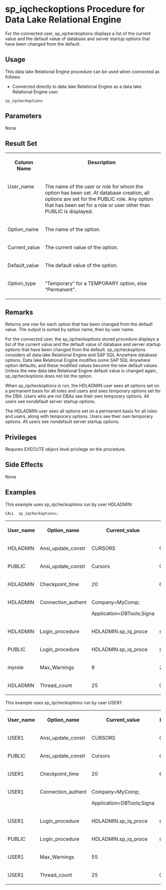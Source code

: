 <!-- loioa59dae3484f21015bb068d7476af8cf5 -->

# sp\_iqcheckoptions Procedure for Data Lake Relational Engine

For the connected user, sp\_iqcheckoptions displays a list of the current value and the default value of database and server startup options that have been changed from the default.



<a name="loioa59dae3484f21015bb068d7476af8cf5__section_cjs_yvh_b4b"/>

## Usage

This data lake Relational Engine procedure can be used when connected as follows:

-   Connected directly to data lake Relational Engine as a data lake Relational Engine user.



```
sp_iqcheckoptions
```



<a name="loioa59dae3484f21015bb068d7476af8cf5__section_dlg_5jn_zyb"/>

## Parameters

None



<a name="loioa59dae3484f21015bb068d7476af8cf5__section_qnq_syz_mbb"/>

## Result Set


<table>
<tr>
<th valign="top">

Column Name

</th>
<th valign="top">

Description

</th>
</tr>
<tr>
<td valign="top">

User\_name

</td>
<td valign="top">

The name of the user or role for whom the option has been set. At database creation, all options are set for the PUBLIC role. Any option that has been set for a role or user other than PUBLIC is displayed.

</td>
</tr>
<tr>
<td valign="top">

Option\_name

</td>
<td valign="top">

The name of the option.

</td>
</tr>
<tr>
<td valign="top">

Current\_value

</td>
<td valign="top">

The current value of the option.

</td>
</tr>
<tr>
<td valign="top">

Default\_value

</td>
<td valign="top">

The default value of the option.

</td>
</tr>
<tr>
<td valign="top">

Option\_type

</td>
<td valign="top">

“Temporary” for a TEMPORARY option, else “Permanent”.

</td>
</tr>
</table>



<a name="loioa59dae3484f21015bb068d7476af8cf5__iq_refbb_1436"/>

## Remarks

Returns one row for each option that has been changed from the default value. The output is sorted by option name, then by user name.

For the connected user, the sp\_iqcheckoptions stored procedure displays a list of the current value and the default value of database and server startup options that have been changed from the default. sp\_iqcheckoptions considers all data lake Relational Engine and SAP SQL Anywhere database options. Data lake Relational Engine modifies some SAP SQL Anywhere option defaults, and these modified values become the new default values. Unless the new data lake Relational Engine default value is changed again, sp\_iqcheckoptions does not list the option.

When sp\_iqcheckoptions is run, the HDLADMIN user sees all options set on a permanent basis for all roles and users and sees temporary options set for the DBA. Users who are not DBAs see their own temporary options. All users see nondefault server startup options.

The HDLADMIN user sees all options set on a permanent basis for all roles and users, along with temporary options. Users see their own temporary options. All users see nondefault server startup options.



<a name="loioa59dae3484f21015bb068d7476af8cf5__iq_refbb_1434"/>

## Privileges

Requires EXECUTE object-level privilege on the procedure.



## Side Effects

None



<a name="loioa59dae3484f21015bb068d7476af8cf5__iq_refbb_1438"/>

## Examples

This example uses sp\_iqcheckoptions run by user HDLADMIN:

```
CALL  sp_iqcheckoptions;
```


<table>
<tr>
<th valign="top">

User\_name

</th>
<th valign="top">

Option\_name

</th>
<th valign="top">

Current\_value

</th>
<th valign="top">

Default\_value

</th>
<th valign="top">

Option\_type

</th>
</tr>
<tr>
<td valign="top">

HDLADMIN

</td>
<td valign="top">

Ansi\_update\_constr

</td>
<td valign="top">

CURSORS

</td>
<td valign="top">

Off

</td>
<td valign="top">

Permanent

</td>
</tr>
<tr>
<td valign="top">

PUBLIC

</td>
<td valign="top">

Ansi\_update\_constr

</td>
<td valign="top">

Cursors

</td>
<td valign="top">

Off

</td>
<td valign="top">

Permanent

</td>
</tr>
<tr>
<td valign="top">

HDLADMIN

</td>
<td valign="top">

Checkpoint\_time

</td>
<td valign="top">

20

</td>
<td valign="top">

60

</td>
<td valign="top">

Temporary

</td>
</tr>
<tr>
<td valign="top">

HDLADMIN

</td>
<td valign="top">

Connection\_authent

</td>
<td valign="top">

Company=MyComp;

Application=DBTools;Signa

</td>
<td valign="top">

 

</td>
<td valign="top">

Temporary

</td>
</tr>
<tr>
<td valign="top">

HDLADMIN

</td>
<td valign="top">

Login\_procedure

</td>
<td valign="top">

HDLADMIN.sp\_iq\_proce

</td>
<td valign="top">

sp\_login\_envir

</td>
<td valign="top">

Permanent

</td>
</tr>
<tr>
<td valign="top">

PUBLIC

</td>
<td valign="top">

Login\_procedure

</td>
<td valign="top">

HDLADMIN.sp\_iq\_proce

</td>
<td valign="top">

sp\_login\_envir

</td>
<td valign="top">

Permanent

</td>
</tr>
<tr>
<td valign="top">

myrole

</td>
<td valign="top">

Max\_Warnings

</td>
<td valign="top">

9

</td>
<td valign="top">

281474976710655

</td>
<td valign="top">

Permanent

</td>
</tr>
<tr>
<td valign="top">

HDLADMIN

</td>
<td valign="top">

Thread\_count

</td>
<td valign="top">

25

</td>
<td valign="top">

0

</td>
<td valign="top">

Temporary

</td>
</tr>
</table>

This example uses sp\_iqcheckoptions run by user USER1:


<table>
<tr>
<th valign="top">

User\_name

</th>
<th valign="top">

Option\_name

</th>
<th valign="top">

Current\_value

</th>
<th valign="top">

Default\_value

</th>
<th valign="top">

Option\_type

</th>
</tr>
<tr>
<td valign="top">

USER1

</td>
<td valign="top">

Ansi\_update\_constr

</td>
<td valign="top">

CURSORS

</td>
<td valign="top">

Off

</td>
<td valign="top">

Permanent

</td>
</tr>
<tr>
<td valign="top">

PUBLIC

</td>
<td valign="top">

Ansi\_update\_constr

</td>
<td valign="top">

Cursors

</td>
<td valign="top">

Off

</td>
<td valign="top">

Permanent

</td>
</tr>
<tr>
<td valign="top">

USER1

</td>
<td valign="top">

Checkpoint\_time

</td>
<td valign="top">

20

</td>
<td valign="top">

60

</td>
<td valign="top">

Temporary

</td>
</tr>
<tr>
<td valign="top">

USER1

</td>
<td valign="top">

Connection\_authent

</td>
<td valign="top">

Company=MyComp;

Application=DBTools;Signa

</td>
<td valign="top">

 

</td>
<td valign="top">

Temporary

</td>
</tr>
<tr>
<td valign="top">

USER1

</td>
<td valign="top">

Login\_procedure

</td>
<td valign="top">

HDLADMIN.sp\_iq\_proce

</td>
<td valign="top">

sp\_login\_envir

</td>
<td valign="top">

Permanent

</td>
</tr>
<tr>
<td valign="top">

PUBLIC

</td>
<td valign="top">

Login\_procedure

</td>
<td valign="top">

HDLADMIN.sp\_iq\_proce

</td>
<td valign="top">

sp\_login\_envir

</td>
<td valign="top">

Permanent

</td>
</tr>
<tr>
<td valign="top">

USER1

</td>
<td valign="top">

Max\_Warnings

</td>
<td valign="top">

55

</td>
<td valign="top">

 

</td>
<td valign="top">

281474976710655Temporary

</td>
</tr>
<tr>
<td valign="top">

USER1

</td>
<td valign="top">

Thread\_count

</td>
<td valign="top">

25

</td>
<td valign="top">

0

</td>
<td valign="top">

Temporary

</td>
</tr>
</table>

